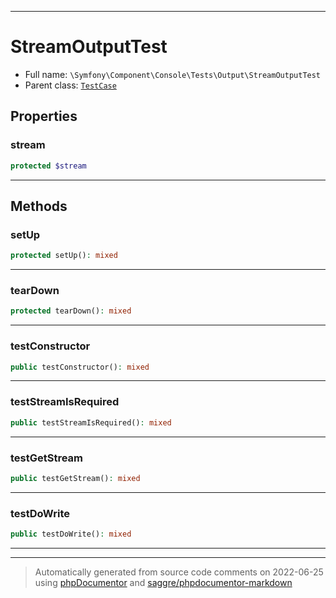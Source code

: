 ***

# StreamOutputTest





* Full name: `\Symfony\Component\Console\Tests\Output\StreamOutputTest`
* Parent class: [`TestCase`](../../../../../PHPUnit/Framework/TestCase.md)



## Properties


### stream



```php
protected $stream
```






***

## Methods


### setUp



```php
protected setUp(): mixed
```











***

### tearDown



```php
protected tearDown(): mixed
```











***

### testConstructor



```php
public testConstructor(): mixed
```











***

### testStreamIsRequired



```php
public testStreamIsRequired(): mixed
```











***

### testGetStream



```php
public testGetStream(): mixed
```











***

### testDoWrite



```php
public testDoWrite(): mixed
```











***


***
> Automatically generated from source code comments on 2022-06-25 using [phpDocumentor](http://www.phpdoc.org/) and [saggre/phpdocumentor-markdown](https://github.com/Saggre/phpDocumentor-markdown)
